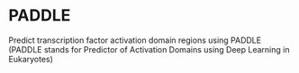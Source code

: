 # PADDLE
Predict transcription factor activation domain regions using PADDLE
(PADDLE stands for Predictor of Activation Domains using Deep Learning in Eukaryotes)
